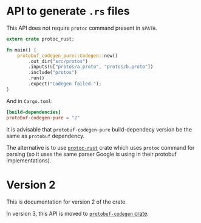 <!-- cargo-sync-readme start -->

# API to generate `.rs` files

This API does not require `protoc` command present in `$PATH`.

```rust
extern crate protoc_rust;

fn main() {
    protobuf_codegen_pure::Codegen::new()
        .out_dir("src/protos")
        .inputs(&["protos/a.proto", "protos/b.proto"])
        .include("protos")
        .run()
        .expect("Codegen failed.");
}
```

And in `Cargo.toml`:

```toml
[build-dependencies]
protobuf-codegen-pure = "2"
```

It is advisable that `protobuf-codegen-pure` build-dependecy version be the same as
`protobuf` dependency.

The alternative is to use [`protoc-rust`](https://docs.rs/protoc-rust/=2) crate
which uses `protoc` command for parsing (so it uses the same parser
Google is using in their protobuf implementations).

# Version 2

This is documentation for version 2 of the crate.

In version 3, this API is moved to
[`protobuf-codegen` crate](https://docs.rs/protobuf-codegen/%3E=3.0.0-alpha).

<!-- cargo-sync-readme end -->
